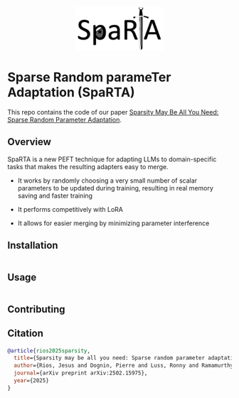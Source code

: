 <div align="center"><img src="assets/logo.png" width="200px"/></div> 

# Sparse Random parameTer Adaptation (SpaRTA)
This repo contains the code of our paper  [Sparsity May Be All You Need: Sparse Random Parameter Adaptation](https://arxiv.org/pdf/2502.15975).

## Overview
SpaRTA is a new PEFT technique for adapting LLMs to domain-specific tasks that makes the resulting adapters easy to merge. 

- It works by randomly choosing a very small number of scalar parameters to be updated during training, resulting in real memory saving and faster training

- It performs competitively with LoRA

- It allows for easier merging by minimizing parameter interference


## Installation
```bash

```
## Usage

```python

```

## Contributing

## Citation
```bibtex
@article{rios2025sparsity,
  title={Sparsity may be all you need: Sparse random parameter adaptation},
  author={Rios, Jesus and Dognin, Pierre and Luss, Ronny and Ramamurthy, Karthikeyan N},
  journal={arXiv preprint arXiv:2502.15975},
  year={2025}
}
```
